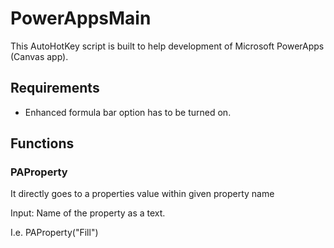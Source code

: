 # PowerAppsMain

This AutoHotKey script is built to help development of Microsoft PowerApps (Canvas app).

## Requirements

- Enhanced formula bar option has to be turned on.

## Functions

### PAProperty

It directly goes to a properties value within given property name

Input: Name of the property as a text.

I.e. PAProperty("Fill")